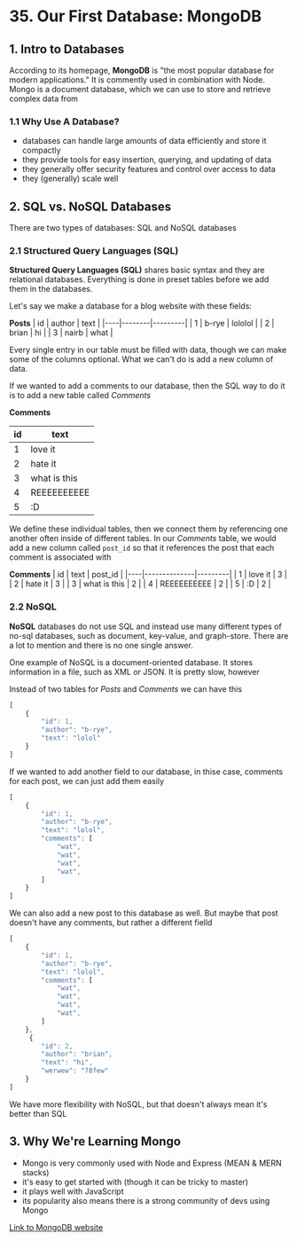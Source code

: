 # 35. Our First Database: MongoDB

## 1. Intro to Databases

According to its homepage, **MongoDB** is "the most popular database for modern applications." It is commently used in combination with Node. Mongo is a document database, which we can use to store and retrieve complex data from

### 1.1 Why Use A Database?

- databases can handle large amounts of data efficiently and store it compactly
- they provide tools for easy insertion, querying, and updating of data
- they generally offer security features and control over access to data
- they (generally) scale well

## 2. SQL vs. NoSQL Databases

There are two types of databases: SQL and NoSQL databases

### 2.1 Structured Query Languages (SQL)

**Structured Query Languages (SQL)** shares basic syntax and they are relational databases. Everything is done in preset tables before we add them in the databases. 

Let's say we make a database for a blog website with these fields:

**Posts**
| id | author | text    |
|----|--------|---------|
| 1  | b-rye  | lololol |
| 2  | brian  | hi      |
| 3  | nairb  | what    |

Every single entry in our table must be filled with data, though we can make some of the columns optional. What we can't do is add a new column of data. 

If we wanted to add a comments to our database, then the SQL way to do it is to add a new table called *Comments*

**Comments**

| id | text         |
|----|--------------|
| 1  | love it      |
| 2  | hate it      |
| 3  | what is this |
| 4  | REEEEEEEEEE  |
| 5  | :D           |

We define these individual tables, then we connect them by referencing one another often inside of different tables. In our *Comments* table, we would add a new column called `post_id` so that it references the post that each comment is associated with

**Comments**
| id | text         | post_id |
|----|--------------|---------|
| 1  | love it      | 3       |
| 2  | hate it      | 3       |
| 3  | what is this | 2       |
| 4  | REEEEEEEEEE  | 2       |
| 5  | :D           | 2       |

### 2.2 NoSQL

**NoSQL** databases do not use SQL and instead use many different types of no-sql databases, such as document, key-value, and graph-store. There are a lot to mention and there is no one single answer.

One example of NoSQL is a document-oriented database. It stores information in a file, such as XML or JSON. It is pretty slow, however

Instead of two tables for *Posts* and *Comments* we can have this

```js
[
    {
        "id": 1,
        "author": "b-rye",
        "text": "lolol"
    }
]
```

If we wanted to add another field to our database, in thise case, comments for each post, we can just add them easily

```js
[
    {
        "id": 1,
        "author": "b-rye",
        "text": "lolol",
        "comments": [
            "wat",
            "wat",
            "wat",
            "wat",
        ]
    }
]
```

We can also add a new post to this database as well. But maybe that post doesn't have any comments, but rather a different fielld


```js
[
    {
        "id": 1,
        "author": "b-rye",
        "text": "lolol",
        "comments": [
            "wat",
            "wat",
            "wat",
            "wat",
        ]
    },
     {
        "id": 2,
        "author": "brian",
        "text": "hi",
        "werwew": "78few"
    }
]
```

We have more flexibility with NoSQL, but that doesn't always mean it's better than SQL

## 3. Why We're Learning Mongo

- Mongo is very commonly used with Node and Express (MEAN & MERN stacks)
- it's easy to get started with (though it can be tricky to master)
- it plays well with JavaScript
- its popularity also means there is a strong community of devs using Mongo

[Link to MongoDB website](https://www.mongodb.com/)


